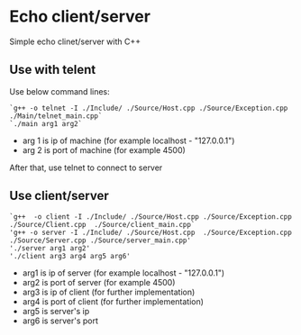 # Echo client/server
Simple echo clinet/server with C++

## Use with telent
Use below command lines:

    `g++ -o telnet -I ./Include/ ./Source/Host.cpp ./Source/Exception.cpp ./Main/telnet_main.cpp`
    `./main arg1 arg2`

* arg 1 is ip of machine (for example localhost - "127.0.0.1")
* arg 2 is port of machine (for example 4500)

After that, use telnet to connect to server

## Use client/server

    `g++  -o client -I ./Include/ ./Source/Host.cpp ./Source/Exception.cpp ./Source/Client.cpp  ./Source/client_main.cpp`
    'g++ -o server -I ./Include/ ./Source/Host.cpp  ./Source/Exception.cpp ./Source/Server.cpp ./Source/server_main.cpp'
    './server arg1 arg2'
    './client arg3 arg4 arg5 arg6'
* arg1 is ip of server (for example localhost - "127.0.0.1")
* arg2 is port of server (for example 4500)
* arg3 is ip of client (for further implementation)
* arg4 is port of client (for further implementation)
* arg5 is server's ip
* arg6 is server's port
